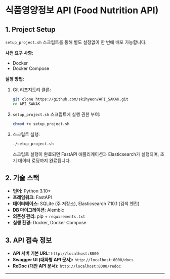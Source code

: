 # 식품영양정보 API (Food Nutrition API)

## 1. Project Setup

`setup_project.sh` 스크립트를 통해 별도 설정없이 한 번에 배포 가능합니다.

**사전 요구 사항:**
* Docker
* Docker Compose

**실행 방법:**
1.  Git 리포지토리 클론:
    ```bash
    git clone https://github.com/skihyeon/API_SAKAK.git
    cd API_SAKAK
    ```
2.  `setup_project.sh` 스크립트에 실행 권한 부여:
    ```bash
    chmod +x setup_project.sh
    ```
3.  스크립트 실행:
    ```bash
    ./setup_project.sh
    ```
    스크립트 실행이 완료되면 FastAPI 애플리케이션과 Elasticsearch가 실행되며, 초기 데이터 로딩까지 완료됩니다.

## 2. 기술 스택

* **언어:** Python 3.10+
* **프레임워크:** FastAPI
* **데이터베이스:** SQLite (주 저장소), Elasticsearch 7.10.1 (검색 엔진)
* **DB 마이그레이션:** Alembic
* **의존성 관리:** pip + `requirements.txt`
* **실행 환경:** Docker, Docker Compose

## 3. API 접속 정보 

* **API 서버 기본 URL:** `http://localhost:8000`
* **Swagger UI (대화형 API 문서):** `http://localhost:8000/docs`
* **ReDoc (대안 API 문서):** `http://localhost:8000/redoc`

---